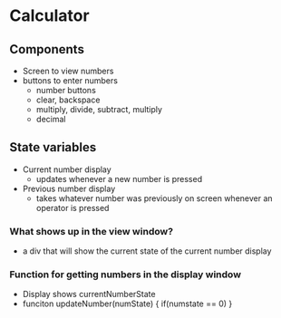 # Calculator

## Components
- Screen to view numbers
- buttons to enter numbers
    - number buttons
    - clear, backspace
    - multiply, divide, subtract, multiply
    - decimal

## State variables
- Current number display
    - updates whenever a new number is pressed
- Previous number display
    - takes whatever number was previously on screen whenever an operator is pressed
    

### What shows up in the view window?
- a div that will show the current state of the current number display

### Function for getting numbers in the display window
- Display shows currentNumberState
- funciton updateNumber(numState) {
    if(numstate == 0)
}